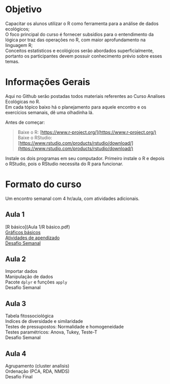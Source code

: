 # Objetivo 

Capacitar os alunos utilizar o R como ferramenta para a análise de dados ecológicos;  
O foco principal do curso é fornecer subsídios para o entendimento da lógica por traz das operações no R, com maior aprofundamento na linguagem R;  
Conceitos estatísticos e ecológicos serão abordados superficialmente, portanto os participantes devem possuir conhecimento prévio sobre esses temas.  

# Informações Gerais

Aqui no Github serão postadas todos materiais referentes ao Curso Analises Ecológicas no R.   
Em cada tópico baixo há o planejamento para aquele encontro e os exercícios semanais, dê uma olhadinha lá.  

Antes de começar:  

> Baixe o R: [https://www.r-project.org/](https://www.r-project.org/)  
Baixe o RStudio: [https://www.rstudio.com/products/rstudio/download/](https://www.rstudio.com/products/rstudio/download/)

Instale os dois programas em seu computador. Primeiro instale o R e depois o RStudio, pois o RStudio necessita do R para funcionar.

# Formato do curso

Um encontro semanal com 4 hr/aula, com atividades adicionais.

## Aula 1

[R básico](Aula 1/R básico.pdf)  
[Gráficos básicos](GráficosMarkdown.html)  
[Atividades de apendizado](https://github.com/avrodrigues/avrodrigues.github.io/blob/master/Aula%201/Atividade_de_aprendizado.md)  
[Desafio Semanal](https://github.com/avrodrigues/avrodrigues.github.io/blob/master/Aula%201/Desafio_Aula_1.md)  

## Aula 2 

Importar dados  
Manipulação de dados  
Pacote `dplyr` e funções `apply`  
Desafio Semanal  

## Aula 3

Tabela fitossociológica  
Indíces de diversidade e similaridade  
Testes de pressupostos: Normalidade e homogeneidade  
Testes paramétricos: Anova, Tukey, Teste-T  
Desafio Semanal  

## Aula 4

Agrupamento (cluster analisis)  
Ordenação (PCA, RDA, NMDS)  
Desafio Final  






